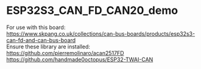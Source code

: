 # ESP32S3_CAN_FD_CAN20_demo

For use with this board:<br>
https://www.skpang.co.uk/collections/can-bus-boards/products/esp32s3-can-fd-and-can-bus-board
<br>
Ensure these library are installed:<br>
https://github.com/pierremolinaro/acan2517FD<br>
https://github.com/handmade0octopus/ESP32-TWAI-CAN




